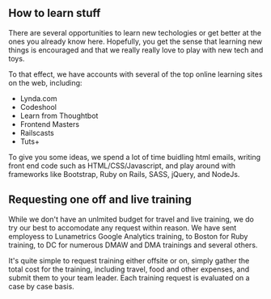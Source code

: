 ## How to learn stuff

There are several opportunities to learn new techologies or get better at the ones you already know here.  Hopefully, you get the sense that learning new things is encouraged and that we really really love to play with new tech and toys.    

To that effect, we have accounts with several of the top online learning sites on the web, including:

- Lynda.com
- Codeshool
- Learn from Thoughtbot
- Frontend Masters
- Railscasts
- Tuts+

To give you some ideas, we spend a lot of time buidling html emails, writing front end code such as HTML/CSS/Javascript, and play around with frameworks like Bootstrap, Ruby on Rails, SASS, jQuery, and NodeJs.

## Requesting one off and live training

While we don't have an unlmited budget for travel and live training, we do try our best to accomodate any request within reason.  We have sent employess to Lunametrics Google Analytics training, to Boston for Ruby training, to DC for numerous DMAW and DMA trainings and several others.  

It's quite simple to request training either offsite or on, simply gather the total cost for the training, including travel, food and other expenses, and submit them to your team leader.  Each training request is evaluated on a case by case basis.


